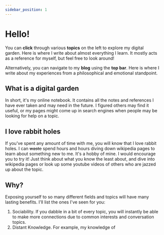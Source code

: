 ```yaml
---
sidebar_position: 1
---
```


# Hello!
You can **click** through various **topics** on the left to explore my digital garden. Here is where I write about almost everything I learn. It mostly acts as a reference for myself, but feel free to look around!

Alternatively, you can navigate to my **blog** using the **top bar**. Here is where I write about my experiences from a philosophical and emotional standpoint.

## What is a digital garden
In short, it's my online notebook. It contains all the notes and references I have ever taken and may need in the future. I figured others may find it useful, or my pages might come up in search engines when people may be looking for help on a topic.

## I love rabbit holes
If you've spent any amount of time with me, you will know that I love rabbit holes. I can ~~waste~~ spend hours and hours diving down wikipedia pages to learn about something new to me. It's a hobby of mine. I would encourage you to try it! Just think about what you know the least about, and dive into wikipedia pages or look up some youtube videos of others who are jazzed up about the topic.

## Why?
Exposing yourself to so many different fields and topics will have many lasting benefits. I'll list the ones I've seen for you:
1. Sociability. If you dabble in a bit of every topic, you will instantly be able to make more connections due to common interests and conversation topics.
2. Distant Knowledge. For example, my knowledge of 